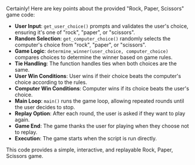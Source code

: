 Certainly! Here are key points about the provided "Rock, Paper, Scissors" game code:

- **User Input**: `get_user_choice()` prompts and validates the user's choice, ensuring it's one of "rock", "paper", or "scissors".
- **Random Selection**: `get_computer_choice()` randomly selects the computer's choice from "rock", "paper", or "scissors".
- **Game Logic**: `determine_winner(user_choice, computer_choice)` compares choices to determine the winner based on game rules.
- **Tie Handling**: The function handles ties when both choices are the same.
- **User Win Conditions**: User wins if their choice beats the computer's choice according to the rules.
- **Computer Win Conditions**: Computer wins if its choice beats the user's choice.
- **Main Loop**: `main()` runs the game loop, allowing repeated rounds until the user decides to stop.
- **Replay Option**: After each round, the user is asked if they want to play again.
- **Game End**: The game thanks the user for playing when they choose not to replay.
- **Execution**: The game starts when the script is run directly.

This code provides a simple, interactive, and replayable Rock, Paper, Scissors game.
